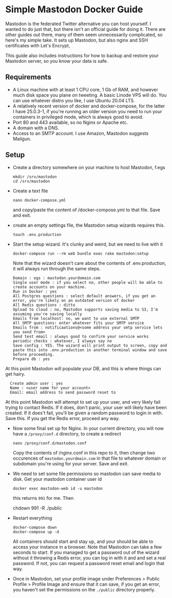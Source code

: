 # Simple Mastodon Docker Guide

Mastodon is the federated Twitter alternative you can host yourself. I wanted to do just that, but there isn't an official guide for doing it. There are other guides out there, many of them seem unnecessarily complicated, so here's my simple take. It sets up Mastodon, but also nginx and SSH certificates with Let's Encrypt, 

This guide also includes instructions for how to backup and restore your Mastodon server, so you know your data is safe.

## Requirements

- A Linux machine with at least 1 CPU core, 1 Gb of RAM, and however much disk space you plane on tweeting. A basic Linode VPS will do. You can use whatever distro you like, I use Ubuntu 20.04 LTS.
- A relatively recent version of docker and docker-compose, for the latter I have 25.0.3-1, if you're running an older version you need to run your containers in privileged mode, which is always good to avoid.
- Port 80 and 443 available, so no Nginx or Apache etc.
- A domain with a DNS.
- Access to an SMTP account. I use Amazon, Mastodon suggests Mailgun.

## Setup

- Create a directory somewhere on your machine to host Mastodon, f.egs

      mkdir /srv/mastodon
      cd /srv/mastodon
  
- Create a text file

      nano docker-compose.yml

  and copy/paste the content of /docker-compose.yml to that file. Save and exit.

- create an empty settings file, the Mastodon setup wizards requires this.

      touch .env.production

- Start the setup wizard. It's clunky and weird, but we need to live with it

      docker-compose run --rm web bundle exec rake mastodon:setup

  Note that the wizard doesn't care about the contents of .env.production, it will always run through the same steps.

      Domain : egs : mastodon.yourdomain.com
      Single user mode : if you select no, other people will be able to create accounts on your machine.  
      Run in Docker : yes
      All Postgres questions : select default answers, if you get an error, you're likely on an outdated version of docker 
      All Redis questions : ditto
      Upload to cloud : no, Mastodon supports saving media to S3, I'm assuming you're saving locally
      Emails from localhost: no, we want to use external SMTP
      All SMTP questions: enter whatever fits your SMTP service
      Emails from : notificaations@<some address your smtp service lets you send from>
      Send test email : always good to confirm your service works
      periodic checks : whatever, I always say no
      Save config : YES. The wizard will print output to screen, copy and paste this into .env.production in another terminal window and save before proceeding.
      Prepare db : yes

 At this point Mastodon will populate your DB, and this is where things can get hairy.
  
      Create admin user : yes
      Name : <user name for your account>
      Email: email address to send password reset to

  At this point Mastodon will attempt to set up your user, and very likely fail trying to contact Redis. If it does, don't panic, your user will likely have been created. If it does't fail, you'll be given a random password to login in with. Save this. If you get the Redis error, proceed any way.

- Now some final set up for Nginx. In your current directory, you will now have a `/proxy/conf.d` directory, to create a redirect

      nano /proxy/conf.d/mastodon.conf

  Copy the contents of /nginx.conf in this repo to it, then change two occurences of `mastodon.yourdmain.com` in that file to whatever domain or subdomain you're using for your server. Save and exit.

- We need to set some file permissions so mastodon can save media to disk. Get your mastodon container user id


      docker exec mastodon-web id -u mastodon

  this returns `991` for me. Then

     chdown 991 -R ./public

- Restart everything

      docker-compose down
      docker-compose up -d

  All containers should start and stay up, and your should be able to access your instance in a browser. Note that Mastodon can take a few seconds to start.  If you managed to get a password out of the wizard without it throwing a Redis   error, you can log in with it and and set a real password. If not, you can request a password reset email and login that way.

- Once in Mastodon, set your profile image under Preferences > Public Profile > Profile Image and ensure that it can save, if you get an error, you haven't set the permissions on the 
 `./public` directory properly.



  
  

  

       
